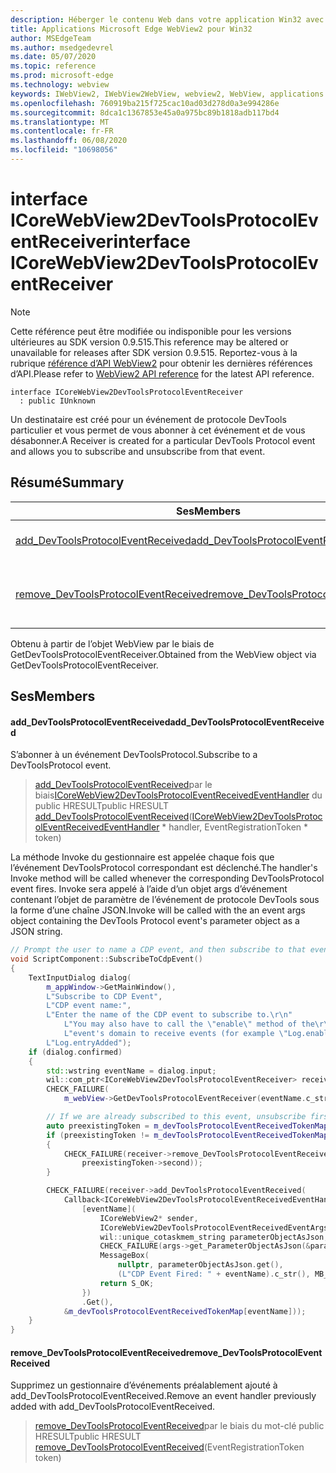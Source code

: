 ```yaml
---
description: Héberger le contenu Web dans votre application Win32 avec le contrôle Microsoft Edge WebView2
title: Applications Microsoft Edge WebView2 pour Win32
author: MSEdgeTeam
ms.author: msedgedevrel
ms.date: 05/07/2020
ms.topic: reference
ms.prod: microsoft-edge
ms.technology: webview
keywords: IWebView2, IWebView2WebView, webview2, WebView, applications Win32, Win32, Edge, ICoreWebView2, ICoreWebView2Controller, contrôle de navigateur, html Edge
ms.openlocfilehash: 760919ba215f725cac10ad03d278d0a3e994286e
ms.sourcegitcommit: 8dca1c1367853e45a0a975bc89b1818adb117bd4
ms.translationtype: MT
ms.contentlocale: fr-FR
ms.lasthandoff: 06/08/2020
ms.locfileid: "10698056"
---
```

# <span data-ttu-id="f41dd-104">interface ICoreWebView2DevToolsProtocolEventReceiver</span><span class="sxs-lookup"><span data-stu-id="f41dd-104">interface ICoreWebView2DevToolsProtocolEventReceiver</span></span> 

> [!NOTE]
> <span data-ttu-id="f41dd-105">Cette référence peut être modifiée ou indisponible pour les versions ultérieures au SDK version 0.9.515.</span><span class="sxs-lookup"><span data-stu-id="f41dd-105">This reference may be altered or unavailable for releases after SDK version 0.9.515.</span></span> <span data-ttu-id="f41dd-106">Reportez-vous à la rubrique [référence d’API WebView2](../../../webview2-api-reference.md) pour obtenir les dernières références d’API.</span><span class="sxs-lookup"><span data-stu-id="f41dd-106">Please refer to [WebView2 API reference](../../../webview2-api-reference.md) for the latest API reference.</span></span>

```
interface ICoreWebView2DevToolsProtocolEventReceiver
  : public IUnknown
```

<span data-ttu-id="f41dd-107">Un destinataire est créé pour un événement de protocole DevTools particulier et vous permet de vous abonner à cet événement et de vous désabonner.</span><span class="sxs-lookup"><span data-stu-id="f41dd-107">A Receiver is created for a particular DevTools Protocol event and allows you to subscribe and unsubscribe from that event.</span></span>

## <span data-ttu-id="f41dd-108">Résumé</span><span class="sxs-lookup"><span data-stu-id="f41dd-108">Summary</span></span>

 <span data-ttu-id="f41dd-109">Ses</span><span class="sxs-lookup"><span data-stu-id="f41dd-109">Members</span></span>                        | <span data-ttu-id="f41dd-110">Descriptions</span><span class="sxs-lookup"><span data-stu-id="f41dd-110">Descriptions</span></span>
--------------------------------|---------------------------------------------
[<span data-ttu-id="f41dd-111">add_DevToolsProtocolEventReceived</span><span class="sxs-lookup"><span data-stu-id="f41dd-111">add_DevToolsProtocolEventReceived</span></span>](#add_devtoolsprotocoleventreceived) | <span data-ttu-id="f41dd-112">S’abonner à un événement DevToolsProtocol.</span><span class="sxs-lookup"><span data-stu-id="f41dd-112">Subscribe to a DevToolsProtocol event.</span></span>
[<span data-ttu-id="f41dd-113">remove_DevToolsProtocolEventReceived</span><span class="sxs-lookup"><span data-stu-id="f41dd-113">remove_DevToolsProtocolEventReceived</span></span>](#remove_devtoolsprotocoleventreceived) | <span data-ttu-id="f41dd-114">Supprimez un gestionnaire d’événements préalablement ajouté à add_DevToolsProtocolEventReceived.</span><span class="sxs-lookup"><span data-stu-id="f41dd-114">Remove an event handler previously added with add_DevToolsProtocolEventReceived.</span></span>

<span data-ttu-id="f41dd-115">Obtenu à partir de l’objet WebView par le biais de GetDevToolsProtocolEventReceiver.</span><span class="sxs-lookup"><span data-stu-id="f41dd-115">Obtained from the WebView object via GetDevToolsProtocolEventReceiver.</span></span>

## <span data-ttu-id="f41dd-116">Ses</span><span class="sxs-lookup"><span data-stu-id="f41dd-116">Members</span></span>

#### <span data-ttu-id="f41dd-117">add_DevToolsProtocolEventReceived</span><span class="sxs-lookup"><span data-stu-id="f41dd-117">add_DevToolsProtocolEventReceived</span></span> 

<span data-ttu-id="f41dd-118">S’abonner à un événement DevToolsProtocol.</span><span class="sxs-lookup"><span data-stu-id="f41dd-118">Subscribe to a DevToolsProtocol event.</span></span>

> <span data-ttu-id="f41dd-119">[add_DevToolsProtocolEventReceived](#add_devtoolsprotocoleventreceived)par le biais[ICoreWebView2DevToolsProtocolEventReceivedEventHandler](icorewebview2devtoolsprotocoleventreceivedeventhandler.md) du public HRESULT</span><span class="sxs-lookup"><span data-stu-id="f41dd-119">public HRESULT [add_DevToolsProtocolEventReceived](#add_devtoolsprotocoleventreceived)([ICoreWebView2DevToolsProtocolEventReceivedEventHandler](icorewebview2devtoolsprotocoleventreceivedeventhandler.md) \* handler, EventRegistrationToken \* token)</span></span>

<span data-ttu-id="f41dd-120">La méthode Invoke du gestionnaire est appelée chaque fois que l’événement DevToolsProtocol correspondant est déclenché.</span><span class="sxs-lookup"><span data-stu-id="f41dd-120">The handler's Invoke method will be called whenever the corresponding DevToolsProtocol event fires.</span></span> <span data-ttu-id="f41dd-121">Invoke sera appelé à l’aide d’un objet args d’événement contenant l’objet de paramètre de l’événement de protocole DevTools sous la forme d’une chaîne JSON.</span><span class="sxs-lookup"><span data-stu-id="f41dd-121">Invoke will be called with the an event args object containing the DevTools Protocol event's parameter object as a JSON string.</span></span>

```cpp
// Prompt the user to name a CDP event, and then subscribe to that event.
void ScriptComponent::SubscribeToCdpEvent()
{
    TextInputDialog dialog(
        m_appWindow->GetMainWindow(),
        L"Subscribe to CDP Event",
        L"CDP event name:",
        L"Enter the name of the CDP event to subscribe to.\r\n"
            L"You may also have to call the \"enable\" method of the\r\n"
            L"event's domain to receive events (for example \"Log.enable\").\r\n",
        L"Log.entryAdded");
    if (dialog.confirmed)
    {
        std::wstring eventName = dialog.input;
        wil::com_ptr<ICoreWebView2DevToolsProtocolEventReceiver> receiver;
        CHECK_FAILURE(
            m_webView->GetDevToolsProtocolEventReceiver(eventName.c_str(), &receiver));

        // If we are already subscribed to this event, unsubscribe first.
        auto preexistingToken = m_devToolsProtocolEventReceivedTokenMap.find(eventName);
        if (preexistingToken != m_devToolsProtocolEventReceivedTokenMap.end())
        {
            CHECK_FAILURE(receiver->remove_DevToolsProtocolEventReceived(
                preexistingToken->second));
        }

        CHECK_FAILURE(receiver->add_DevToolsProtocolEventReceived(
            Callback<ICoreWebView2DevToolsProtocolEventReceivedEventHandler>(
                [eventName](
                    ICoreWebView2* sender,
                    ICoreWebView2DevToolsProtocolEventReceivedEventArgs* args) -> HRESULT {
                    wil::unique_cotaskmem_string parameterObjectAsJson;
                    CHECK_FAILURE(args->get_ParameterObjectAsJson(&parameterObjectAsJson));
                    MessageBox(
                        nullptr, parameterObjectAsJson.get(),
                        (L"CDP Event Fired: " + eventName).c_str(), MB_OK);
                    return S_OK;
                })
                .Get(),
            &m_devToolsProtocolEventReceivedTokenMap[eventName]));
    }
}
```

#### <span data-ttu-id="f41dd-122">remove_DevToolsProtocolEventReceived</span><span class="sxs-lookup"><span data-stu-id="f41dd-122">remove_DevToolsProtocolEventReceived</span></span> 

<span data-ttu-id="f41dd-123">Supprimez un gestionnaire d’événements préalablement ajouté à add_DevToolsProtocolEventReceived.</span><span class="sxs-lookup"><span data-stu-id="f41dd-123">Remove an event handler previously added with add_DevToolsProtocolEventReceived.</span></span>

> <span data-ttu-id="f41dd-124">[remove_DevToolsProtocolEventReceived](#remove_devtoolsprotocoleventreceived)par le biais du mot-clé public HRESULT</span><span class="sxs-lookup"><span data-stu-id="f41dd-124">public HRESULT [remove_DevToolsProtocolEventReceived](#remove_devtoolsprotocoleventreceived)(EventRegistrationToken token)</span></span>

